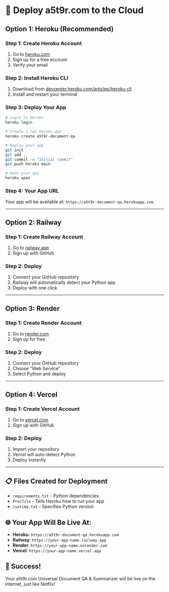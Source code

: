 # 🚀 Deploy a5t9r.com to the Cloud

## Option 1: Heroku (Recommended)

### Step 1: Create Heroku Account
1. Go to [heroku.com](https://heroku.com)
2. Sign up for a free account
3. Verify your email

### Step 2: Install Heroku CLI
1. Download from [devcenter.heroku.com/articles/heroku-cli](https://devcenter.heroku.com/articles/heroku-cli)
2. Install and restart your terminal

### Step 3: Deploy Your App
```bash
# Login to Heroku
heroku login

# Create a new Heroku app
heroku create a5t9r-document-qa

# Deploy your app
git init
git add .
git commit -m "Initial commit"
git push heroku main

# Open your app
heroku open
```

### Step 4: Your App URL
Your app will be available at: `https://a5t9r-document-qa.herokuapp.com`

---

## Option 2: Railway

### Step 1: Create Railway Account
1. Go to [railway.app](https://railway.app)
2. Sign up with GitHub

### Step 2: Deploy
1. Connect your GitHub repository
2. Railway will automatically detect your Python app
3. Deploy with one click

---

## Option 3: Render

### Step 1: Create Render Account
1. Go to [render.com](https://render.com)
2. Sign up for free

### Step 2: Deploy
1. Connect your GitHub repository
2. Choose "Web Service"
3. Select Python and deploy

---

## Option 4: Vercel

### Step 1: Create Vercel Account
1. Go to [vercel.com](https://vercel.com)
2. Sign up with GitHub

### Step 2: Deploy
1. Import your repository
2. Vercel will auto-detect Python
3. Deploy instantly

---

## 📋 Files Created for Deployment

- `requirements.txt` - Python dependencies
- `Procfile` - Tells Heroku how to run your app
- `runtime.txt` - Specifies Python version

## 🌐 Your App Will Be Live At:
- **Heroku**: `https://a5t9r-document-qa.herokuapp.com`
- **Railway**: `https://your-app-name.railway.app`
- **Render**: `https://your-app-name.onrender.com`
- **Vercel**: `https://your-app-name.vercel.app`

## 🎉 Success!
Your a5t9r.com Universal Document QA & Summarizer will be live on the internet, just like Netflix!
